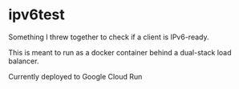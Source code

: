 # ipv6test

Something I threw together to check if a client is IPv6-ready.

This is meant to run as a docker container behind a dual-stack load balancer.

Currently deployed to Google Cloud Run